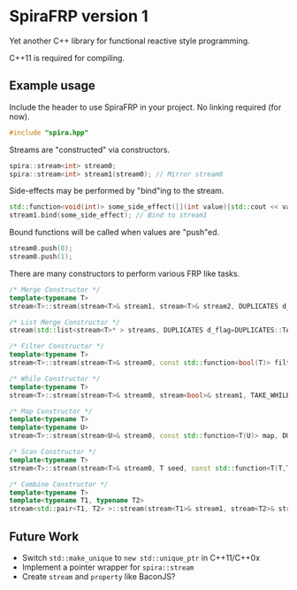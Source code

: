 # SpiraFRP version 1
Yet another C++ library for functional reactive style programming.

C++11 is required for compiling.

Example usage
-------------
Include the header to use SpiraFRP in your project.
No linking required (for now).

```c++
#include "spira.hpp"
```

Streams are "constructed" via constructors.

```c++
spira::stream<int> stream0;
spira::stream<int> stream1(stream0); // Mirror stream0
```

Side-effects may be performed by "bind"ing to the stream.

```c++
std::function<void(int)> some_side_effect([](int value){std::cout << value << std::endl;});
stream1.bind(some_side_effect); // Bind to stream1
```

Bound functions will be called when values are "push"ed.

```c++
stream0.push(0);
stream0.push(1);
```

There are many constructors to perform various FRP like tasks.

```c++
/* Merge Constructor */
template<typename T>
stream<T>::stream(stream<T>& stream1, stream<T>& stream2, DUPLICATES d_flag=DUPLICATES::TAKE);

/* List Merge Constructor */
stream(std::list<stream<T>* > streams, DUPLICATES d_flag=DUPLICATES::TAKE);

/* Filter Constructor */
template<typename T>
stream<T>::stream(stream<T>& stream0, const std::function<bool(T)> filter, DUPLICATES d_flag=DUPLICATES::TAKE);

/* While Constructor */
template<typename T>
stream<T>::stream(stream<T>& stream0, stream<bool>& stream1, TAKE_WHILE t_flag=TAKE_WHILE::TRUE, DUPLICATES d_flag=DUPLICATES::TAKE);

/* Map Constructor */
template<typename T>
template<typename U>
stream<T>::stream(stream<U>& stream0, const std::function<T(U)> map, DUPLICATES d_flag=DUPLICATES::TAKE);

/* Scan Constructor */
template<typename T>
stream<T>::stream(stream<T>& stream0, T seed, const std::function<T(T,T)> scan, DUPLICATES d_flag=DUPLICATES::TAKE);

/* Combine Constructor */
template<typename T>
template<typename T1, typename T2>
stream<std::pair<T1, T2> >::stream(stream<T1>& stream1, stream<T2>& stream2, SAMPLED_BY s_flag=SAMPLED_BY::BOTH, DUPLICATES d_flag=DUPLICATES::TAKE);
```

Future Work
-----------
- Switch `std::make_unique` to `new std::unique_ptr` in C++11/C++0x
- Implement a pointer wrapper for `spira::stream`
- Create `stream` and `property` like BaconJS?
